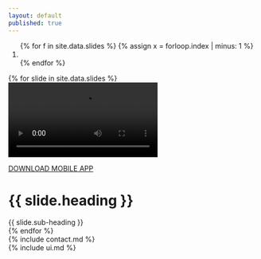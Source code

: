 ```yaml
---
layout: default
published: true
---
```

<div id='carousel' class='carousel slide carousel-fade' data-ride='carousel'>
  <ol class='carousel-indicators' id = 'indicate'>
    {% for f in site.data.slides %}
      {% assign x = forloop.index | minus: 1 %}
      <li data-target='#carousel' data-slide-to='{{ x }}' {% if x == 0 %} class='active' {% endif %}></li>
    {% endfor %}
  </ol>
  <div class='carousel-inner'>
    {% for slide in site.data.slides %}
      <div class='item {% if forloop.index == 1 %} {{'active'}}{% endif %}'>
        <video src = '{{site.baseurl}}/assets/video{{ forloop.index }}.mp4' autoplay loop></video>
        <div class = 'shadow'>
          <div class = 'hold'>
          <a class = 'download flex' href = 'https://play.google.com/store/apps/details?id=co.sonofy.smartroomsolutions&pcampaignid=MKT-Other-global-all-co-prtnr-py-PartBadge-Mar2515-1' target = '_blank'>
            <i class="fa fa-android" aria-hidden = 'true'></i>
            <p>DOWNLOAD MOBILE APP</p>
          </a>
          <h1>{{ slide.heading }}</h1>
          <a class = 'ui'> 
            {{ slide.sub-heading }}
            <i class="fa fa-arrow-circle-o-right" aria-hidden = 'true'></i>
          </a>
          </div>
        </div>
      </div>
    {% endfor %}
  </div>
</div>
<section>{% include contact.md %}<section>
<section class = 'demo'>{% include ui.md %}</section>
